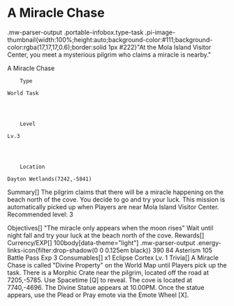 # A Miracle Chase

.mw-parser-output .portable-infobox.type-task .pi-image-thumbnail{width:100%;height:auto;background-color:#111;background-color:rgba(17,17,17,0.6);border:solid 1px #222}"At the Mola Island Visitor Center, you meet a mysterious pilgrim who claims a miracle is nearby."

A Miracle Chase

	

	
		Type
	
	World Task



	
		Level
	
	Lv.3



	
		Location
	
	Dayton Wetlands(7242,-5841)





Summary[]
The pilgrim claims that there will be a miracle happening on the beach north of the cove. You decide to go and try your luck.
This mission is automatically picked up when Players are near Mola Island Visitor Center.
Recommended level: 3

Objectives[]
"The miracle only appears when the moon rises" Wait until night fall and try your luck at the beach north of the cove.
Rewards[]
Currency/EXP[]
 100body[data-theme="light"] .mw-parser-output .energy-links-icon{filter:drop-shadow(0 0 0.125em black)}
390
84 Asterism
105 Battle Pass Exp
 3
Consumables[]
x1 Eclipse Cortex Lv. 1
Trivia[]
A Miracle Chase is called "Divine Property" on the World Map until Players pick up the task.
There is a Morphic Crate near the pilgrim, located off the road at 7205,-5785. Use Spacetime [Q] to reveal.
The cove is located at 7740,-4696.
The Divine Statue appears at 10.00PM.
Once the statue appears, use the Plead or Pray emote via the Emote Wheel [X].
